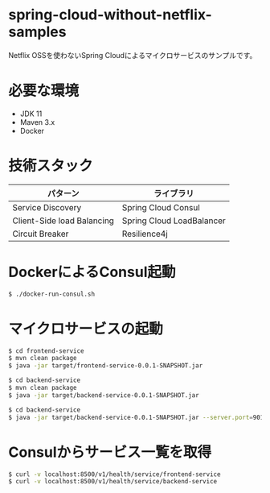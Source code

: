 spring-cloud-without-netflix-samples
====================================

Netflix OSSを使わないSpring Cloudによるマイクロサービスのサンプルです。

# 必要な環境
- JDK 11
- Maven 3.x
- Docker

# 技術スタック

| パターン | ライブラリ |
|--------|-----------|
| Service Discovery | Spring Cloud Consul |
| Client-Side load Balancing | Spring Cloud LoadBalancer |
| Circuit Breaker | Resilience4j |

# DockerによるConsul起動

```bash
$ ./docker-run-consul.sh
```

# マイクロサービスの起動

```bash
$ cd frontend-service
$ mvn clean package
$ java -jar target/frontend-service-0.0.1-SNAPSHOT.jar
```

```bash
$ cd backend-service
$ mvn clean package
$ java -jar target/backend-service-0.0.1-SNAPSHOT.jar
```

```bash
$ cd backend-service
$ java -jar target/backend-service-0.0.1-SNAPSHOT.jar --server.port=9011
```

# Consulからサービス一覧を取得

```bash
$ curl -v localhost:8500/v1/health/service/frontend-service
$ curl -v localhost:8500/v1/health/service/backend-service
```